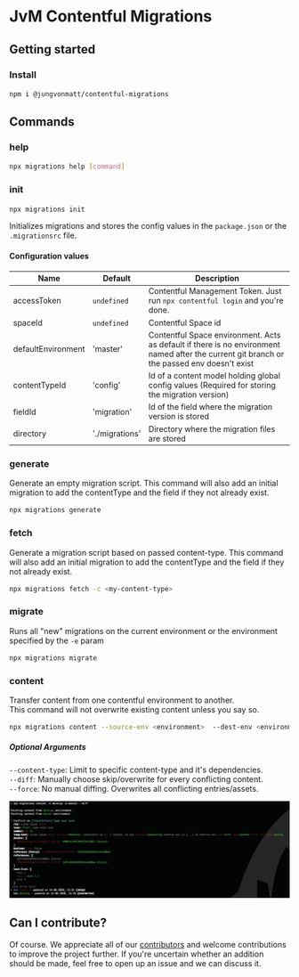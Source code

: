 # JvM Contentful Migrations

## Getting started

### Install

```bash
npm i @jungvonmatt/contentful-migrations
```

## Commands

### help

```bash
npx migrations help [command]
```

### init

```bash
npx migrations init
```

Initializes migrations and stores the config values in the `package.json` or the `.migrationsrc` file.

#### Configuration values

| Name               | Default        | Description                                                                                                                                 |
| ------------------ | -------------- | ------------------------------------------------------------------------------------------------------------------------------------------- |
| accessToken        | `undefined`    | Contentful Management Token. Just run `npx contentful login` and you're done.                                                               |
| spaceId            | `undefined`    | Contentful Space id                                                                                                                         |
| defaultEnvironment | 'master'       | Contentful Space environment. Acts as default if there is no environment named after the current git branch or the passed env doesn't exist |
| contentTypeId      | 'config'       | Id of a content model holding global config values (Required for storing the migration version)                                             |
| fieldId            | 'migration'    | Id of the field where the migration version is stored                                                                                       |
| directory          | './migrations' | Directory where the migration files are stored                                                                                              |

### generate

Generate an empty migration script.
This command will also add an initial migration to add the contentType and the field if they not already exist.

```bash
npx migrations generate
```

### fetch

Generate a migration script based on passed content-type.
This command will also add an initial migration to add the contentType and the field if they not already exist.

```bash
npx migrations fetch -c <my-content-type>
```

### migrate

Runs all "new" migrations on the current environment or the environment specified by the `-e` param

```bash
npx migrations migrate
```

### content

Transfer content from one contentful environment to another.<br/>
This command will not overwrite existing content unless you say so.

```bash
npx migrations content --source-env <environment>  --dest-env <environment>
```

##### Optional Arguments

`--content-type`: Limit to specific content-type and it's dependencies.<br/>
`--diff`: Manually choose skip/overwrite for every conflicting content.<br/>
`--force`: No manual diffing. Overwrites all conflicting entries/assets.

![Diff example](https://raw.githubusercontent.com/jungvonmatt/contentful-migrations/master/diff.jpg)

## Can I contribute?

Of course. We appreciate all of our [contributors](https://github.com/jungvonmatt/contentful-migrations/graphs/contributors) and
welcome contributions to improve the project further. If you're uncertain whether an addition should be made, feel
free to open up an issue and we can discuss it.
